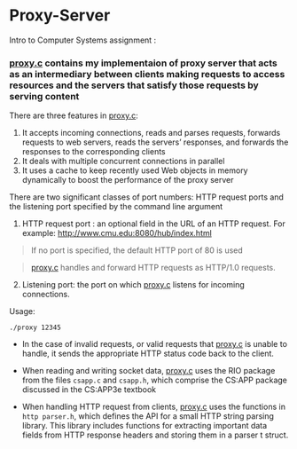 # Proxy-Server

Intro to Computer Systems assignment :



### [proxy.c](proxy.c) contains my implementaion of proxy server that acts as an intermediary between clients making requests to access resources and the servers that satisfy those requests by serving content

There are three features in [proxy.c](proxy.c):


1. It accepts incoming connections, reads and parses requests, forwards requests to web servers, reads the servers’ responses, and forwards the responses to the corresponding clients
2. It deals with multiple concurrent connections in parallel
3. It uses a cache to keep recently used Web objects in memory dynamically to boost the performance of the proxy server

There are two significant classes of port numbers: HTTP request ports and the listening port specified by the command line argument 


1.   HTTP request port : an optional field in the URL of an HTTP request. For example: http://www.cmu.edu:8080/hub/index.html

> If no port is specified, the default HTTP port of 80 is used

> [proxy.c](proxy.c) handles and forward HTTP requests as HTTP/1.0 requests.

2.   Listening port: the port on which [proxy.c](proxy.c) listens for incoming connections. 



Usage: 

```
./proxy 12345
```



* In the case of invalid requests, or valid requests that [proxy.c](proxy.c) is unable to handle, it sends the appropriate HTTP status code back to the client.

* When reading and writing socket data, [proxy.c](proxy.c) uses the RIO package from the 
files `csapp.c` and `csapp.h`, which comprise the CS:APP package discussed in the CS:APP3e textbook

* When handling HTTP request from clients, [proxy.c](proxy.c) uses the functions in `http parser.h`, which defines the API for a small HTTP string parsing library. This library includes functions for extracting important data fields from HTTP response headers and storing them in a parser t struct.




